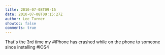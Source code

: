 ```yaml
---
title: 2010-07-08T09-15
date: 2010-07-08T09:15:27Z
author: Lee Turner
showtoc: false
comments: true
---
```


That's the 3rd time my #iPhone has crashed while on the phone to someone since installing #iOS4

